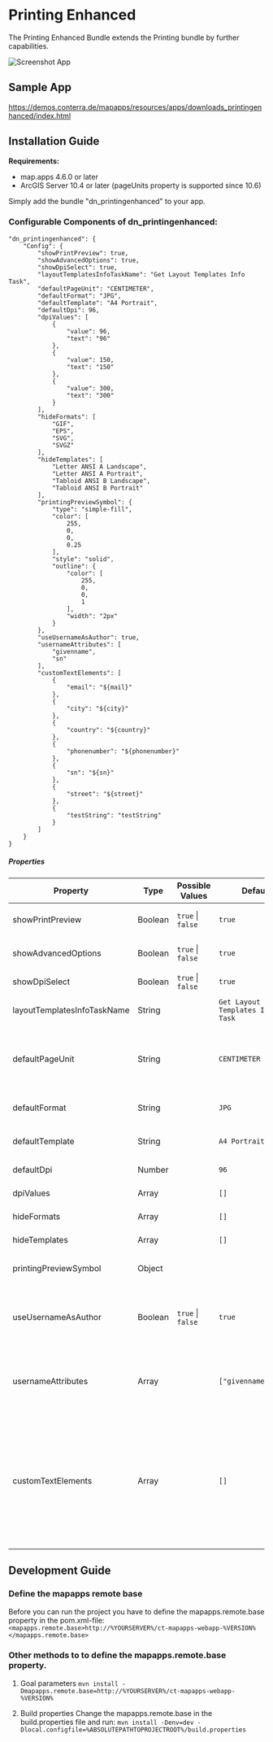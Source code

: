 # Printing Enhanced
The Printing Enhanced Bundle extends the Printing bundle by further capabilities.

![Screenshot App](https://github.com/conterra/mapapps-printing-enhanced/blob/master/screenshot.JPG)

## Sample App
https://demos.conterra.de/mapapps/resources/apps/downloads_printingenhanced/index.html

## Installation Guide
**Requirements:**
- map.apps 4.6.0 or later
- ArcGIS Server 10.4 or later (pageUnits property is supported since 10.6)

Simply add the bundle "dn_printingenhanced" to your app.

### Configurable Components of dn_printingenhanced:
```
"dn_printingenhanced": {
    "Config": {
        "showPrintPreview": true,
        "showAdvancedOptions": true,
        "showDpiSelect": true,
        "layoutTemplatesInfoTaskName": "Get Layout Templates Info Task",
        "defaultPageUnit": "CENTIMETER",
        "defaultFormat": "JPG",
        "defaultTemplate": "A4 Portrait", 
        "defaultDpi": 96,
        "dpiValues": [
            {
                "value": 96,
                "text": "96"
            },
            {
                "value": 150,
                "text": "150"
            },
            {
                "value": 300,
                "text": "300"
            }
        ],
        "hideFormats": [
            "GIF",
            "EPS",
            "SVG",
            "SVGZ"
        ],
        "hideTemplates": [
            "Letter ANSI A Landscape",
            "Letter ANSI A Portrait",
            "Tabloid ANSI B Landscape",
            "Tabloid ANSI B Portrait"
        ],
        "printingPreviewSymbol": {
            "type": "simple-fill",
            "color": [
                255,
                0,
                0,
                0.25
            ],
            "style": "solid",
            "outline": {
                "color": [
                    255,
                    0,
                    0,
                    1
                ],
                "width": "2px"
            }
        },
        "useUsernameAsAuthor": true,
        "usernameAttributes": [
            "givenname",
            "sn"
        ],
        "customTextElements": [
            {
                "email": "${mail}"
            },
            {
                "city": "${city}"
            },
            {
                "country": "${country}"
            },
            {
                "phonenumber": "${phonenumber}"
            },
            {
                "sn": "${sn}"
            },
            {
                "street": "${street}"
            },
            {
                "testString": "testString"
            }
        ]
    }
}
```

##### Properties
| Property                       | Type    | Possible Values                 | Default                              | Description                                                                                                                          |
|--------------------------------|---------|---------------------------------|--------------------------------------|--------------------------------------------------------------------------------------------------------------------------------------|
| showPrintPreview               | Boolean | ```true``` &#124; ```false```   | ```true```                           | Enable the print preview.                                                                                                            |
| showAdvancedOptions            | Boolean | ```true``` &#124; ```false```   | ```true```                           | Show advanced options.                                                                                                               |
| showDpiSelect                  | Boolean | ```true``` &#124; ```false```   | ```true```                           | Show DPI select.                                                                                                                     |
| layoutTemplatesInfoTaskName    | String  |                                 | ```Get Layout Templates Info Task``` | Layout templates task name.                                                                                                          |
| defaultPageUnit                | String  |                                 | ```CENTIMETER```                    | Default template unit (ArcGIS Server < 10.6).                                                                                        |
| defaultFormat                  | String  |                                 | ```JPG```                            | Default print format.                                                                                                                |
| defaultTemplate                | String  |                                 | ```A4 Portrait```                    | Default print template.                                                                                                              |
| defaultDpi                     | Number  |                                 | ```96```                             | Default DPI value.                                                                                                                   |
| dpiValues                      | Array   |                                 | ```[]```                             | Available DPI values.                                                                                                                |
| hideFormats                    | Array   |                                 | ```[]```                             | Hided print formats.                                                                                                                 |
| hideTemplates                  | Array   |                                 | ```[]```                             | Hided print templates.                                                                                                               |
| printingPreviewSymbol          | Object  |                                 |                                      | Print preview symbol.                                                                                                                |
| useUsernameAsAuthor            | Boolean | ```true``` &#124; ```false```   | ```true```                           | Use the currently logged in user to pre-enter the author.                                                                            |
| usernameAttributes             | Array   |                                 | ```["givenname","sn"]```             | Attributes of the user for determining the user name.                                                                                |
| customTextElements             | Array   |                                 | ```[]```                             | Define custom text elements that are available in the print template. You can use strings or replacer for values of the user object. |

## Development Guide
### Define the mapapps remote base
Before you can run the project you have to define the mapapps.remote.base property in the pom.xml-file:
`<mapapps.remote.base>http://%YOURSERVER%/ct-mapapps-webapp-%VERSION%</mapapps.remote.base>`

### Other methods to to define the mapapps.remote.base property.
1. Goal parameters
`mvn install -Dmapapps.remote.base=http://%YOURSERVER%/ct-mapapps-webapp-%VERSION%`

2. Build properties
Change the mapapps.remote.base in the build.properties file and run:
`mvn install -Denv=dev -Dlocal.configfile=%ABSOLUTEPATHTOPROJECTROOT%/build.properties`
